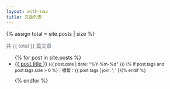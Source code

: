 ```yaml
---
layout: with-nav
title: 文章列表
---
```


<h1 style="display:none">文章列表</h1> <!-- 想保留語意就留這行，純視覺可刪 -->

{% assign total = site.posts | size %}
<p style="color:#6b7280; margin:6px 0 12px;">共 {{ total }} 篇文章</p>

<ul id="post-list">
{% for post in site.posts %}
  <li
    data-tags="{% if post.tags %}{{ post.tags | join: ',' | escape }}{% endif %}"
    style="margin-bottom:12px;"
  >
    <a href="{{ post.url | relative_url }}">{{ post.title }}</a>
    <small>
      ({{ post.date | date: "%Y-%m-%d" }})
      {% if post.tags and post.tags.size > 0 %}｜標籤：{{ post.tags | join: ', ' }}{% endif %}
    </small>
  </li>
{% endfor %}
</ul>

<script>
// 讀取網址參數並篩選（tag）
// 用法：/blog?tag=Jekyll
(function () {
  var params = new URLSearchParams(location.search);
  var tag = params.get('tag');
  var list = document.getElementById('post-list');
  if (!list) return;

  function showFilterInfo(text) {
    var p = document.createElement('p');
    p.style.margin = '0 0 8px';
    p.innerHTML = '目前篩選：<strong>' + text + '</strong>　<a href="' + (location.pathname) + '">清除</a>';
    list.parentNode.insertBefore(p, list);
  }

  if (tag) {
    var wantTag = decodeURIComponent(tag).toLowerCase();
    Array.from(list.children).forEach(function (li) {
      var tags = (li.getAttribute('data-tags') || '').toLowerCase().split(',');
      var has = tags.map(function(s){return s.trim();}).includes(wantTag);
      li.style.display = has ? '' : 'none';
    });
    showFilterInfo('標籤 = ' + tag);
  }
})();
</script>
